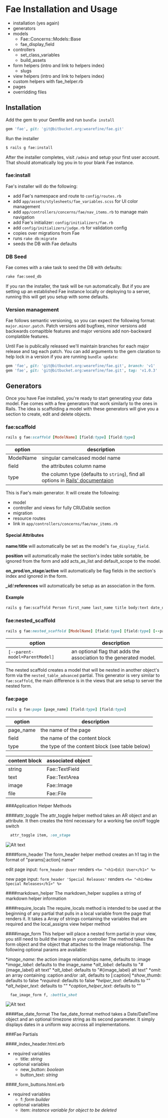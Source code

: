 # Fae Installation and Usage

- installation (yes again)
- generators
- models
	- Fae::Concerns::Models::Base
	- fae_display_field
- controllers
  - set_class_variables
  - build_assets
- form helpers (intro and link to helpers index)
	- slugs
- view helpers (intro and link to helpers index)
- custom helpers with fae_helper.rb
- pages
- overridding files


## Installation

Add the gem to your Gemfile and run `bundle install`

```ruby
gem 'fae', git: 'git@bitbucket.org:wearefine/fae.git'
```
Run the installer

```bash
$ rails g fae:install
```

After the installer completes, visit `/admin` and setup your first user account. That should atomatically log you in to your blank Fae instance.

### fae:install

Fae's installer will do the following:

- add Fae's namespace and route to `config/routes.rb`
- add `app/assets/stylesheets/fae_variables.scss` for UI color management
- add `app/controllers/concerns/fae/nav_items.rb` to manage main navigation
- add Fae's initializer: `config/initializers/fae.rb`
- add `config/initializers/judge.rb` for validation config
- copies over migrations from Fae
- runs `rake db:migrate`
- seeds the DB with Fae defaults

### DB Seed

Fae comes with a rake task to seed the DB with defaults:

```bash
rake fae:seed_db
```

If you ran the installer, the task will be run automatically. But if you are setting up an established Fae instance locally or deploying to a server, running this will get you setup with some defaults.

### Version management

Fae follows semantic versioning, so you can expect the following format: `major.minor.patch`. Patch versions add bugfixes, minor versions add backwards comapitble features and major versions add non-backward complatible features.

Until Fae is publically released we'll maintain branches for each major release and tag each patch. You can add arguments to the gem claration to help lock in a version if you are running `bundle update`:

```ruby
gem 'fae', git: 'git@bitbucket.org:wearefine/fae.git', branch: 'v1'
gem 'fae', git: 'git@bitbucket.org:wearefine/fae.git', tag: 'v1.0.3'
```

## Generators

Once you have Fae installed, you're ready to start generating your data model. Fae comes with a few generators that work similarly to the ones in Rails. The idea is scaffolding a model with these generators will give you a section to create, edit and delete objects.

### fae:scaffold

```ruby
rails g fae:scaffold [ModelName] [field:type] [field:type]
```
| option | description |
|-|-|
| ModelName | singular camelcased model name |
| field | the attributes column name |
| type | the column type (defaults to `string`), find all options in [Rails' documentaion](http://api.rubyonrails.org/classes/ActiveRecord/ConnectionAdapters/TableDefinition.html#method-i-column) |

This is Fae's main generator. It will create the following:

- model
- controller and views for fully CRUDable section
- migration
- resource routes
- link in `app/controllers/concerns/fae/nav_items.rb`

#### Special Attributes

**name**/**title** will automatically be set as the model's `fae_display_field`.

**position** will automatically make the section's index table sortable, be ignored from the form and add acts_as_list and default_scope to the model.

**on_prod**/**on_stage**/**active** will automatically be flag fields in the section's index and ignored in the form.

***_id**/***:references** will automatically be setup as an association in the form.

#### Example

```bash
rails g fae:scaffold Person first_name last_name title body:text date_of_birth:date position:integer on_stage:boolean on_prod:boolean group:references
```


### fae:nested_scaffold

```ruby
rails g fae:nested_scaffold [ModelName] [field:type] [field:type] [--parent-model=ParentModel]
```

| option | description |
|-|-|
| `[--parent-model=ParentModel]` | an optional flag that adds the association to the generated model.|

The nested scaffold creates a model that will be nested in another object's form via the `nested_table_advanced` partial. This generator is very similar to `fae:scaffold`, the main difference is in the views that are setup to server the nested form.

### fae:page

```ruby
rails g fae:page [page_name] [field:type] [field:type]
```

| option 	| description |
|-----------|-------------|
| page_name | the name of the page |
| field 	| the name of the content block |
| type 		| the type of the content block (see table below) |

| content block | associated object |
|---------------|-------------------|
| string 		| Fae::TextField |
| text 			| Fae::TextArea |
| image			| Fae::Image |
| file			| Fae::File |





###Application Helper Methods

####attr_toggle
The attr_toggle helper method takes an AR object and an attribute. It then creates the html necessary for a working fae on/off toggle switch
```ruby
  attr_toggle item, :on_stage
```
![Alt text](http://www.afinesite.com/fae/documentation/attr_toggle.png')

####form_header
The form_header helper method creates an h1 tag in the format of "params[:action] name"

edit page input: `form_header @user` renders `<%= "<h1>Edit User</h1>" %>`

new page input: `form_header 'Special Releases'` renders `<%= "<h1>New Special Releases</h1>" %>`

####markdown_helper
The markdown_helper supplies a string of markdown helper information

####require_locals
The require_locals method is intended to be used at the beginning of any partial that pulls in a local variable from the page that renders it. It takes a Array of strings containing the variables that are required and the local_assigns view helper method

####image_form
This helper will place a nested form partial in your view, you still need to build the image in your controller
The method takes the form object and the object that attaches to the Image relationship. The following optional params are available:

*<em>image_name</em>: the action image relationships name, defaults to :image
*<em>image_label</em>: defaults to the image_name
*<em>alt_label</em>: defaults to "#{image_label} alt text"
*<em>alt_label</em>: defaults to "#{image_label} alt text"
*<em>omit</em>: an array containing :caption and/or :alt, defaults to [:caption]
*<em>show_thumb</em>: defaults to false
*<em>required</em>: defaults to false
*<em>helper_text</em>: defaults to ""
*<em>alt_helper_text</em>: defaults to ""
*<em>caption_helper_text</em>: defaults to ""

```ruby
  fae_image_form f, :bottle_shot
```
![Alt text](http://www.afinesite.com/fae/documentation/image_form.png')

####fae_date_format
The fae_date_format method takes a Date/DateTime object and an optional timezone string as its second parameter. It simply displays dates in a uniform way accross all implementations.

###Fae Partials

####_index_header.html.erb

* required variables
  * title: <em>string</em>
* optional variables
  * new_button: <em>boolean</em>
  * button_text: <em>string</em>

####_form_buttons.html.erb

* required variables
  * f: <em>form builder</em>
* optional variables
  * item: <em>instance variable for object to be deleted</em>
